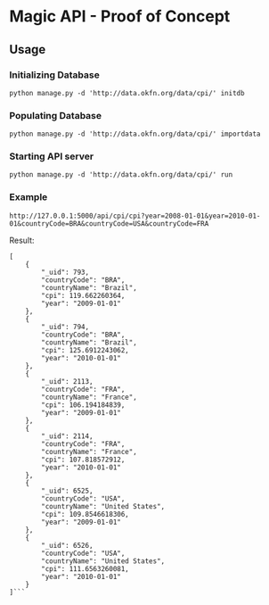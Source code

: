 # Magic API - Proof of Concept

## Usage

### Initializing Database

```
python manage.py -d 'http://data.okfn.org/data/cpi/' initdb
```

### Populating Database

```
python manage.py -d 'http://data.okfn.org/data/cpi/' importdata
```

### Starting API server

```
python manage.py -d 'http://data.okfn.org/data/cpi/' run
```

### Example

`http://127.0.0.1:5000/api/cpi/cpi?year=2008-01-01&year=2010-01-01&countryCode=BRA&countryCode=USA&countryCode=FRA`

Result:
```
[
    {
        "_uid": 793,
        "countryCode": "BRA",
        "countryName": "Brazil",
        "cpi": 119.662260364,
        "year": "2009-01-01"
    },
    {
        "_uid": 794,
        "countryCode": "BRA",
        "countryName": "Brazil",
        "cpi": 125.6912243062,
        "year": "2010-01-01"
    },
    {
        "_uid": 2113,
        "countryCode": "FRA",
        "countryName": "France",
        "cpi": 106.194184839,
        "year": "2009-01-01"
    },
    {
        "_uid": 2114,
        "countryCode": "FRA",
        "countryName": "France",
        "cpi": 107.818572912,
        "year": "2010-01-01"
    },
    {
        "_uid": 6525,
        "countryCode": "USA",
        "countryName": "United States",
        "cpi": 109.8546618306,
        "year": "2009-01-01"
    },
    {
        "_uid": 6526,
        "countryCode": "USA",
        "countryName": "United States",
        "cpi": 111.6563260081,
        "year": "2010-01-01"
    }
]```
